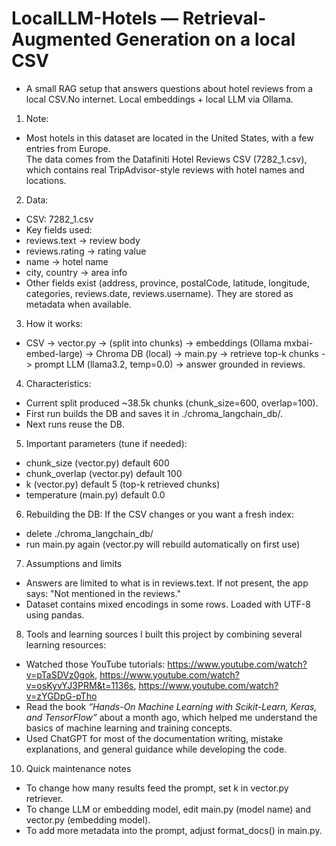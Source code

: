 # LocalLLM-Hotels — Retrieval-Augmented Generation on a local CSV

- A small RAG setup that answers questions about hotel reviews from a local CSV.No internet. Local embeddings + local LLM via Ollama.

1) Note:
- Most hotels in this dataset are located in the United States, with a few entries from Europe.  
The data comes from the Datafiniti Hotel Reviews CSV (7282_1.csv), which contains real TripAdvisor-style reviews with hotel names and locations.

2) Data:
- CSV: 7282_1.csv
- Key fields used:
- reviews.text   -> review body
- reviews.rating -> rating value
- name           -> hotel name
- city, country  -> area info
- Other fields exist (address, province, postalCode, latitude, longitude, categories, reviews.date, reviews.username). They are stored as metadata when available.

3) How it works:
- CSV -> vector.py -> (split into chunks) -> embeddings (Ollama mxbai-embed-large) -> Chroma DB (local) -> main.py -> retrieve top-k chunks -> prompt LLM (llama3.2, temp=0.0) -> answer grounded in reviews.

4) Characteristics:
- Current split produced ~38.5k chunks (chunk_size=600, overlap=100).
- First run builds the DB and saves it in ./chroma_langchain_db/.
- Next runs reuse the DB.

5) Important parameters (tune if needed):
- chunk_size    (vector.py) default 600
- chunk_overlap (vector.py) default 100
- k             (vector.py) default 5 (top-k retrieved chunks)
- temperature   (main.py)   default 0.0

6) Rebuilding the DB:
If the CSV changes or you want a fresh index:
- delete ./chroma_langchain_db/
- run main.py again (vector.py will rebuild automatically on first use)

7) Assumptions and limits
- Answers are limited to what is in reviews.text. If not present, the app says: "Not mentioned in the reviews."
- Dataset contains mixed encodings in some rows. Loaded with UTF-8 using pandas.

8) Tools and learning sources
I built this project by combining several learning resources:
- Watched those YouTube tutorials: https://www.youtube.com/watch?v=pTaSDVz0gok, https://www.youtube.com/watch?v=osKyvYJ3PRM&t=1136s, https://www.youtube.com/watch?v=zYGDpG-pTho
- Read the book *“Hands-On Machine Learning with Scikit-Learn, Keras, and TensorFlow”* about a month ago, which helped me understand the basics of machine learning and training concepts.  
- Used ChatGPT for most of the documentation writing, mistake explanations, and general guidance while developing the code.

10) Quick maintenance notes
- To change how many results feed the prompt, set k in vector.py retriever.
- To change LLM or embedding model, edit main.py (model name) and vector.py (embedding model).
- To add more metadata into the prompt, adjust format_docs() in main.py.
